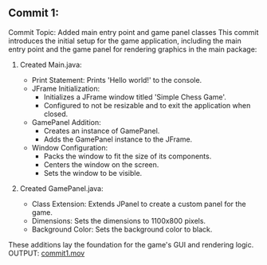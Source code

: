 ## Commit 1:
Commit Topic: Added main entry point and game panel classes
This commit introduces the initial setup for the game application, including the main entry point and the game panel for rendering graphics in the main package:

1. Created Main.java:
    - Print Statement: Prints 'Hello world!' to the console.
    - JFrame Initialization:
        - Initializes a JFrame window titled 'Simple Chess Game'.
        - Configured to not be resizable and to exit the application when closed.
    - GamePanel Addition:
        - Creates an instance of GamePanel.
        - Adds the GamePanel instance to the JFrame.
    - Window Configuration:
        - Packs the window to fit the size of its components.
        - Centers the window on the screen.
        - Sets the window to be visible.

2. Created GamePanel.java:
    - Class Extension: Extends JPanel to create a custom panel for the game.
    - Dimensions: Sets the dimensions to 1100x800 pixels.
    - Background Color: Sets the background color to black.

These additions lay the foundation for the game's GUI and rendering logic.
OUTPUT: [commit1.mov](Videos%2Fcommit1.mov)